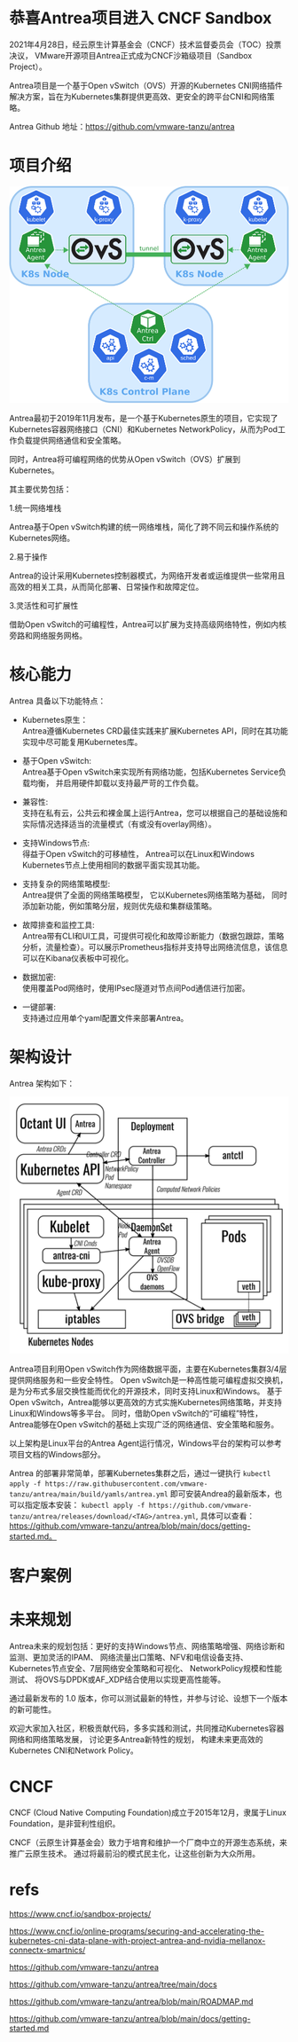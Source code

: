 
# 恭喜Antrea项目进入 CNCF Sandbox

2021年4月28日，经云原生计算基金会（CNCF）技术监督委员会（TOC）投票决议， VMware开源项目Antrea正式成为CNCF沙箱级项目（Sandbox Project）。

Antrea项目是一个基于Open vSwitch（OVS）开源的Kubernetes CNI网络插件解决方案，旨在为Kubernetes集群提供更高效、更安全的跨平台CNI和网络策略。

Antrea Github 地址：https://github.com/vmware-tanzu/antrea

# 项目介绍

![Antrea Overview](img/antrea_overview.svg.png)


Antrea最初于2019年11月发布，是一个基于Kubernetes原生的项目，它实现了Kubernetes容器网络接口（CNI）和Kubernetes NetworkPolicy，从而为Pod工作负载提供网络通信和安全策略。

同时，Antrea将可编程网络的优势从Open vSwitch（OVS）扩展到Kubernetes。

其主要优势包括：

1.统一网络堆栈

Antrea基于Open vSwitch构建的统一网络堆栈，简化了跨不同云和操作系统的Kubernetes网络。

2.易于操作

Antrea的设计采用Kubernetes控制器模式，为网络开发者或运维提供一些常用且高效的相关工具，从而简化部署、日常操作和故障定位。

3.灵活性和可扩展性

借助Open vSwitch的可编程性，Antrea可以扩展为支持高级网络特性，例如内核旁路和网络服务网格。

# 核心能力


Antrea 具备以下功能特点：

- Kubernetes原生：    
Antrea遵循Kubernetes CRD最佳实践来扩展Kubernetes API，同时在其功能实现中尽可能复用Kubernetes库。

- 基于Open vSwitch:    
Antrea基于Open vSwitch来实现所有网络功能，包括Kubernetes Service负载均衡， 并启用硬件卸载以支持最严苛的工作负载。

- 兼容性:    
支持在私有云，公共云和裸金属上运行Antrea，您可以根据自己的基础设施和实际情况选择适当的流量模式（有或没有overlay网络）。

- 支持Windows节点:    
得益于Open vSwitch的可移植性， Antrea可以在Linux和Windows Kubernetes节点上使用相同的数据平面实现其功能。

- 支持复杂的网络策略模型:    
Antrea提供了全面的网络策略模型， 它以Kubernetes网络策略为基础， 同时添加新功能，例如策略分层，规则优先级和集群级策略。

- 故障排查和监控工具:    
Antrea带有CLI和UI工具，可提供可视化和故障诊断能力（数据包跟踪，策略分析，流量检查）。可以展示Prometheus指标并支持导出网络流信息，该信息可以在Kibana仪表板中可视化。

- 数据加密:    
使用覆盖Pod网络时，使用IPsec隧道对节点间Pod通信进行加密。

- 一键部署:    
支持通过应用单个yaml配置文件来部署Antrea。


# 架构设计


Antrea 架构如下：

![antrea architecture](img/arch.svg.png)

Antrea项目利用Open vSwitch作为网络数据平面，主要在Kubernetes集群3/4层提供网络服务和一些安全特性。
Open vSwitch是一种高性能可编程虚拟交换机，是为分布式多层交换性能而优化的开源技术，同时支持Linux和Windows。
基于Open vSwitch，Antrea能够以更高效的方式实施Kubernetes网络策略，并支持Linux和Windows等多平台。
同时，借助Open vSwitch的“可编程”特性， Antrea能够在Open vSwitch的基础上实现广泛的网络通信、安全策略和服务。

以上架构是Linux平台的Antrea Agent运行情况，Windows平台的架构可以参考项目文档的Windows部分。

Antrea 的部署非常简单，部署Kubernetes集群之后，通过一键执行
`kubectl apply -f https://raw.githubusercontent.com/vmware-tanzu/antrea/main/build/yamls/antrea.yml`
即可安装Andrea的最新版本，也可以指定版本安装：
`kubectl apply -f https://github.com/vmware-tanzu/antrea/releases/download/<TAG>/antrea.yml`,
具体可以查看：https://github.com/vmware-tanzu/antrea/blob/main/docs/getting-started.md。

# 客户案例





# 未来规划

Antrea未来的规划包括：更好的支持Windows节点、网络策略增强、网络诊断和监测、更加灵活的IPAM、 
网络流量出口策略、NFV和电信设备支持、Kubernetes节点安全、7层网络安全策略和可视化、
NetworkPolicy规模和性能测试、 将OVS与DPDK或AF_XDP结合使用以实现更高性能等。

通过最新发布的 1.0 版本，你可以测试最新的特性，并参与讨论、设想下一个版本的新可能性。

欢迎大家加入社区，积极贡献代码，多多实践和测试，共同推动Kubernetes容器网络和网络策略发展，
讨论更多Antrea新特性的规划， 构建未来更高效的Kubernetes CNI和Network Policy。


# CNCF

CNCF (Cloud Native Computing Foundation)成立于2015年12月，隶属于Linux Foundation，是非营利性组织。

CNCF（云原生计算基金会）致力于培育和维护一个厂商中立的开源生态系统，来推广云原生技术。
通过将最前沿的模式民主化，让这些创新为大众所用。


# refs

https://www.cncf.io/sandbox-projects/

https://www.cncf.io/online-programs/securing-and-accelerating-the-kubernetes-cni-data-plane-with-project-antrea-and-nvidia-mellanox-connectx-smartnics/

https://github.com/vmware-tanzu/antrea

https://github.com/vmware-tanzu/antrea/tree/main/docs

https://github.com/vmware-tanzu/antrea/blob/main/ROADMAP.md

https://github.com/vmware-tanzu/antrea/blob/main/docs/getting-started.md

